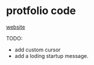 # protfolio code

[website](i24k3.github.io)

TODO:
- add custom cursor
- add a loding startup message.
